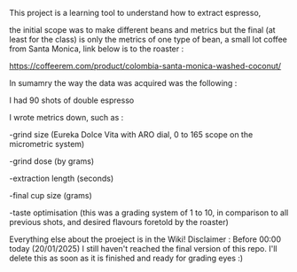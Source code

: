 This project is a learning tool to understand how to extract espresso,

the initial scope was to make different beans and metrics but the final (at least for the class) is only the metrics of one type of
bean, a small lot coffee from Santa Monica, link below is to the roaster :

https://coffeerem.com/product/colombia-santa-monica-washed-coconut/

In sumamry the way the data was acquired was the following :

I had 90 shots of double espresso

I wrote metrics down, such as :

-grind size (Eureka Dolce Vita with ARO dial, 0 to 165 scope on the micrometric system)

-grind dose (by grams)

-extraction length (seconds)

-final cup size (grams)

-taste optimisation (this was a grading system of 1 to 10, in comparison to all previous shots, and desired flavours foretold by the roaster)


Everything else about the proeject is in the Wiki!
Disclaimer : Before 00:00 today (20/01/2025) I still haven't reached the final version of this repo. I'll delete this as soon as it is finished and ready for grading eyes :)
